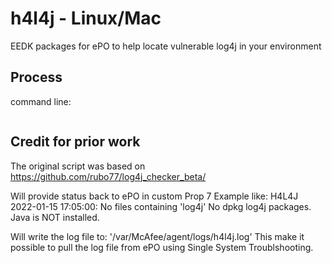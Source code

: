 # h4l4j - Linux/Mac
EEDK packages for ePO to help locate vulnerable log4j in your environment

## Process

command line:
```bash ./h4l4j_online.sh 
```

## Credit for prior work

The original script was based on https://github.com/rubo77/log4j_checker_beta/


Will provide status back to ePO in custom Prop 7
Example like:
H4L4J 2022-01-15 17:05:00: No files containing 'log4j' No dpkg log4j packages. Java is NOT installed.

Will write the log file to: '/var/McAfee/agent/logs/h4l4j.log'
This make it possible to pull the log file from ePO using Single System Troublshooting.
